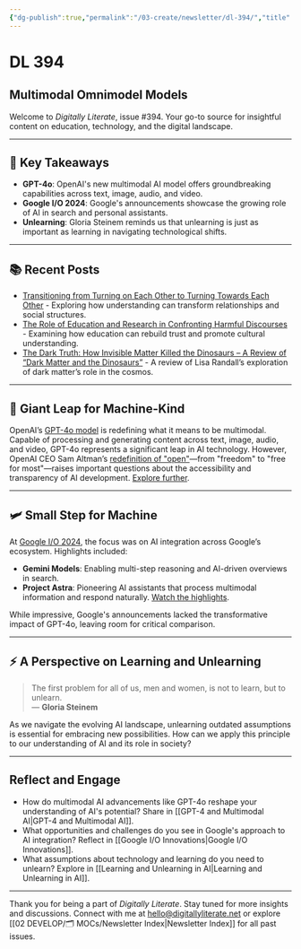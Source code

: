 ```yaml
---
{"dg-publish":true,"permalink":"/03-create/newsletter/dl-394/","title":"Multimodal Omnimodel Models","tags":["artificial-intelligence","gpt-4o","google-io","multimodal-ai","digital-literacy"]}
---
```



# DL 394

## Multimodal Omnimodel Models

Welcome to _Digitally Literate_, issue #394. Your go-to source for insightful content on education, technology, and the digital landscape.

---

## 🔖 Key Takeaways
- **GPT-4o**: OpenAI's new multimodal AI model offers groundbreaking capabilities across text, image, audio, and video.
- **Google I/O 2024**: Google's announcements showcase the growing role of AI in search and personal assistants.
- **Unlearning**: Gloria Steinem reminds us that unlearning is just as important as learning in navigating technological shifts.

---

## 📚 Recent Posts
- [Transitioning from Turning on Each Other to Turning Towards Each Other](https://wiobyrne.com/turning-towards-each-other/) - Exploring how understanding can transform relationships and social structures.
- [The Role of Education and Research in Confronting Harmful Discourses](https://wiobyrne.com/the-role-of-education-and-research-in-confronting-harmful-discourses/) - Examining how education can rebuild trust and promote cultural understanding.
- [The Dark Truth: How Invisible Matter Killed the Dinosaurs – A Review of “Dark Matter and the Dinosaurs”](https://wiobyrne.com/dark-matter-and-the-dinosaurs/) - A review of Lisa Randall’s exploration of dark matter’s role in the cosmos.

---

## 🚀 Giant Leap for Machine-Kind

OpenAI’s [GPT-4o model](https://openai.com/index/hello-gpt-4o) is redefining what it means to be multimodal. Capable of processing and generating content across text, image, audio, and video, GPT-4o represents a significant leap in AI technology. However, OpenAI CEO Sam Altman’s [redefinition of "open"](https://blog.samaltman.com/gpt-4o)—from "freedom" to "free for most"—raises important questions about the accessibility and transparency of AI development. [Explore further](https://future.mozilla.org/news/what-open-means/).

---

## 🛩️ Small Step for Machine

At [Google I/O 2024](https://blog.google/inside-google/message-ceo/google-io-2024-keynote-sundar-pichai/#gemini-era), the focus was on AI integration across Google’s ecosystem. Highlights included:
- **Gemini Models**: Enabling multi-step reasoning and AI-driven overviews in search.
- **Project Astra**: Pioneering AI assistants that process multimodal information and respond naturally. [Watch the highlights](https://www.youtube.com/watch?v=nXVvvRhiGjI&t=9s).

While impressive, Google's announcements lacked the transformative impact of GPT-4o, leaving room for critical comparison.

---

## ⚡️ A Perspective on Learning and Unlearning

> The first problem for all of us, men and women, is not to learn, but to unlearn.  
> — **Gloria Steinem**

As we navigate the evolving AI landscape, unlearning outdated assumptions is essential for embracing new possibilities. How can we apply this principle to our understanding of AI and its role in society?

---

## Reflect and Engage
- How do multimodal AI advancements like GPT-4o reshape your understanding of AI's potential? Share in [[GPT-4 and Multimodal AI\|GPT-4 and Multimodal AI]].
- What opportunities and challenges do you see in Google's approach to AI integration? Reflect in [[Google I/O Innovations\|Google I/O Innovations]].
- What assumptions about technology and learning do you need to unlearn? Explore in [[Learning and Unlearning in AI\|Learning and Unlearning in AI]].

---

Thank you for being a part of _Digitally Literate_. Stay tuned for more insights and discussions. Connect with me at hello@digitallyliterate.net or explore [[02 DEVELOP/🗂️ MOCs/Newsletter Index\|Newsletter Index]] for all past issues.
